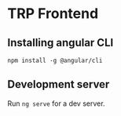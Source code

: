 # TRP Frontend

## Installing angular CLI

`npm install -g @angular/cli`


## Development server

Run `ng serve` for a dev server. 
